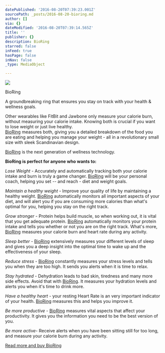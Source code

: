```yaml
---
datePublished: '2016-08-20T07:39:23.001Z'
sourcePath: _posts/2016-08-20-bioring.md
author: []
via: {}
dateModified: '2016-08-20T07:39:14.565Z'
title: ''
publisher: {}
description: BioRing
starred: false
inFeed: true
hasPage: false
inNav: false
_type: MediaObject

---
```

![](https://the-grid-user-content.s3-us-west-2.amazonaws.com/56ab4213-a52d-422e-bd06-d5f7b9d83bfd.jpg)

BioRing

A groundbreaking ring that ensures you stay on track with your health & wellness goals.

Other wearables like FitBit and Jawbone only measure your calorie burn, without measuring your calorie intake. Knowing both is crucial if you want to lose weight or just live healthy.   
[BioRing][0] measures both, giving you a detailed breakdown of the food you are eating and helping you manage your weight - all in a revolutionary small size with sleek Scandinavian design.

[BioRing][0] is the next generation of wellness technology.

**BioRing is perfect for anyone who wants to:**

_Lose Weight_ - Accurately and automatically tracking both your calorie intake and burn is truly a game changer. [BioRing][0] will be your personal coach, helping you set -- and reach - diet and weight goals.

_Maintain a healthy weight_ - Improve your quality of life by maintaining a healthy weight. [BioRing][0] automatically monitors all important aspects of your diet, and will alert you if you are consuming more calories than what's optimal for you, helping you stay on the right track.

_Grow stronger_ - Protein helps build muscle, so when working out, it is vital that you get adequate protein. [BioRing][0] automatically monitors your protein intake and tells you whether or not you are on the right track. What's more, [BioRing][0] measures your calorie burn and heart rate during any activity.

_Sleep better_ - [BioRing][0] extensively measures your different levels of sleep and gives you a deep insight into the optimal time to wake up and the effectiveness of your sleep.

_Reduce stress_ - [BioRing][0] constantly measures your stress levels and tells you when they are too high. It sends you alerts when it is time to relax.

_Stay hydrated_ - Dehydration leads to bad skin, tiredness and many more side effects. Avoid that with [BioRing][0]. It measures your hydration levels and alerts you when it's time to drink more.

_Have a healthy heart_ - your resting Heart Rate is an very important indicator of your health. [BioRing][0] measures this and helps you improve it.

_Be more productive_ - [BioRing][0] measures vital aspects that affect your productivity. It gives you the information you need to be the best version of you.

_Be more active_- Receive alerts when you have been sitting still for too long, and measure your calorie burn during any activity.

[Read more and buy BioRing][1]

[0]: https://igg.me/at/bioring/x/2034284
[1]: https://igg.me/at/bioring/x/2034284 "Buy BioRing"